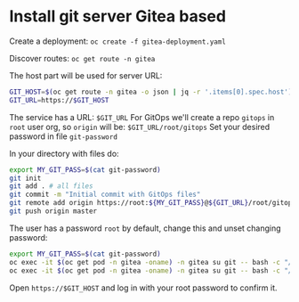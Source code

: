 # Install git server Gitea based

Create a deployment: `oc create -f gitea-deployment.yaml`

Discover routes: `oc get route -n gitea`

The host part will be used for server URL:

```bash
GIT_HOST=$(oc get route -n gitea -o json | jq -r '.items[0].spec.host')
GIT_URL=https://$GIT_HOST
```

The service has a URL: `$GIT_URL`
For GitOps we'll create a repo `gitops` in `root` user org, so `origin` will be: `$GIT_URL/root/gitops`
Set your desired password in file `git-password`

In your directory with files do:

```bash
export MY_GIT_PASS=$(cat git-password)
git init
git add . # all files
git commit -m "Initial commit with GitOps files"
git remote add origin https://root:${MY_GIT_PASS}@${GIT_URL}/root/gitops  # root user and root password
git push origin master
```

The user has a password `root` by default, change this and unset changing password:

```bash
export MY_GIT_PASS=$(cat git-password)
oc exec -it $(oc get pod -n gitea -oname) -n gitea su git -- bash -c "/usr/local/bin/gitea admin user change-password -u root -p $MY_GIT_PASS"
oc exec -it $(oc get pod -n gitea -oname) -n gitea su git -- bash -c "/usr/local/bin/gitea admin user must-change-password --unset --all"
```

Open `https://$GIT_HOST` and log in with your root password to confirm it.
